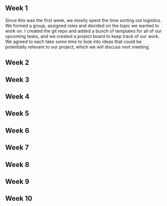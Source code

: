 ## Week 1  
Since this was the first week, we mostly spent the time sorting out logistics. We formed a group, assigned roles and decided on the topic we wanted to work on. I created the git repo and added a bunch of templates for all of our upcoming tasks, and we created a project board to keep track of our work. We agreed to each take some time to look into ideas that could be potentially relevant to our project, which we will discuss next meeting.

## Week 2


## Week 3


## Week 4


## Week 5


## Week 6


## Week 7


## Week 8


## Week 9


## Week 10



